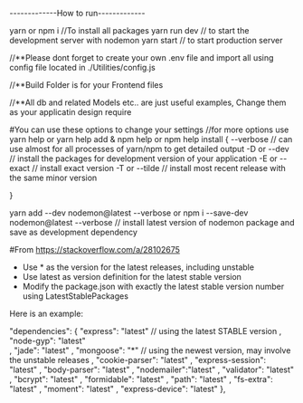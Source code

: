 
-------------How to run-------------

yarn or npm i //To install all packages
yarn run dev // to start the development server with nodemon
yarn start // to start production server



//**Please dont forget to create your own .env file and import all using config file located in ./Utilities/config.js

//**Build Folder is for your Frontend files

//**All db and related Models etc.. are just useful examples, Change them as your applicatin design require






#You can use these options to change your settings     //for more options use yarn help or yarn help add & npm help or npm help install
{
    --verbose // can use almost for all processes of yarn/npm to get detailed output
    -D or --dev // install the packages for development version of your application
    -E or --exact // install exact version
    -T or --tilde // install most recent release with the same minor version

}


yarn add --dev nodemon@latest --verbose or npm i --save-dev nodemon@latest --verbose // install latest version of nodemon package and save as development dependency







#From https://stackoverflow.com/a/28102675

+ Use * as the version for the latest releases, including unstable
+ Use latest as version definition for the latest stable version
+ Modify the package.json with exactly the latest stable version number using LatestStablePackages

Here is an example:

"dependencies": {
        "express": "latest"  // using the latest STABLE version
    ,   "node-gyp": "latest"    
    ,   "jade": "latest"
    ,   "mongoose": "*" // using the newest version, may involve the unstable releases
    ,   "cookie-parser": "latest"
    ,   "express-session": "latest"
    ,   "body-parser": "latest"
    ,   "nodemailer":"latest"
    ,   "validator": "latest"
    ,   "bcrypt": "latest"
    ,   "formidable": "latest"
    ,   "path": "latest"
    ,   "fs-extra": "latest"
    ,   "moment": "latest"
    ,   "express-device": "latest"
},